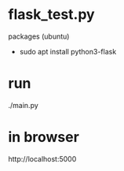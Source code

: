 # flask_test.py

packages (ubuntu)
* sudo apt install python3-flask

# run
./main.py

# in browser
http://localhost:5000
